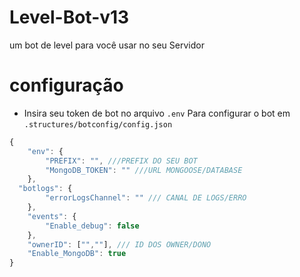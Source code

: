 # Level-Bot-v13
um bot de level para você usar no seu Servidor


# configuração

- Insira seu token de bot no arquivo `.env`
Para configurar o bot em `.structures/botconfig/config.json`
```js
{
    "env": {
        "PREFIX": "", ///PREFIX DO SEU BOT
        "MongoDB_TOKEN": "" ///URL MONGOOSE/DATABASE
    },
  "botlogs": {
        "errorLogsChannel": "" /// CANAL DE LOGS/ERRO
    },
    "events": {
        "Enable_debug": false
    },
    "ownerID": ["",""], /// ID DOS OWNER/DONO
    "Enable_MongoDB": true
}
```
